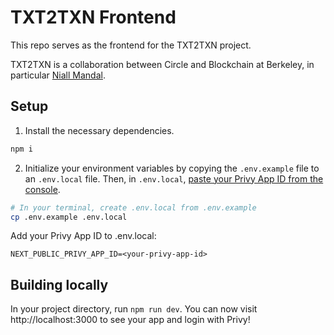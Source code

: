 # TXT2TXN Frontend

This repo serves as the frontend for the TXT2TXN project.

TXT2TXN is a collaboration between Circle and Blockchain at Berkeley, in particular [Niall Mandal](https://github.com/niallmandal).

## Setup

1. Install the necessary dependencies.
```sh
npm i 
```

2. Initialize your environment variables by copying the `.env.example` file to an `.env.local` file. Then, in `.env.local`, [paste your Privy App ID from the console](https://docs.privy.io/guide/console/api-keys).
```sh
# In your terminal, create .env.local from .env.example
cp .env.example .env.local
```

Add your Privy App ID to .env.local:
```
NEXT_PUBLIC_PRIVY_APP_ID=<your-privy-app-id>
```

## Building locally

In your project directory, run `npm run dev`. You can now visit http://localhost:3000 to see your app and login with Privy!
